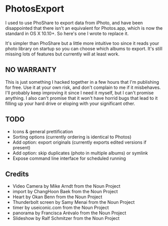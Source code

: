# PhotosExport #

I used to use PhoShare to export data from iPhoto, and have been disappointed that there isn't an equivalent for Photos.app, which is now the standard in OS X 10.10+. So here's one I wrote to replace it.

It's simpler than PhoShare but a little more intuitive too since it reads your photo library on startup so you can choose which albums to export. It's still missing lots of features but currently will at least work. 

## NO WARRANTY ##

This is just something I hacked together in a few hours that I'm publishing for free. Use it at your own risk, and don't complain to me if it misbehaves.  I'll probably keep improving it since I need it myself, but I can't promise anything. I also can't promise that it won't have horrid bugs that lead to it filling up your hard drive or eloping with your significant other. 

## TODO ##

* Icons & general prettification
* Sorting options (currently ordering is identical to Photos)
* Add option: export originals (currently exports edited versions if present)
* Add option: skip duplicates (photo in multiple albums) or symlink
* Expose command line interface for scheduled running

## Credits ##

* Video Camera by Mike Arndt from the Noun Project
* import by ChangHoon Baek from the Noun Project
* Heart by Okan Benn from the Noun Project
* Thunderbolt screen by Samy Menai from the Noun Project
* timer by useiconic.com from the Noun Project
* panorama by Francisca Arévalo from the Noun Project
* Slideshow by Ralf Schmitzer from the Noun Project

